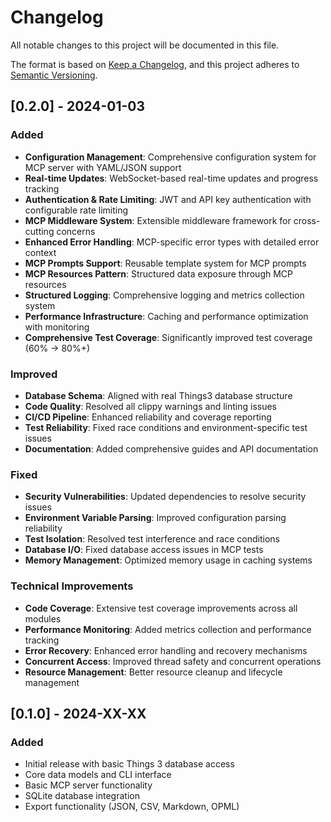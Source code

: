 # Changelog

All notable changes to this project will be documented in this file.

The format is based on [Keep a Changelog](https://keepachangelog.com/en/1.0.0/),
and this project adheres to [Semantic Versioning](https://semver.org/spec/v2.0.0.html).

## [0.2.0] - 2024-01-03

### Added
- **Configuration Management**: Comprehensive configuration system for MCP server with YAML/JSON support
- **Real-time Updates**: WebSocket-based real-time updates and progress tracking
- **Authentication & Rate Limiting**: JWT and API key authentication with configurable rate limiting
- **MCP Middleware System**: Extensible middleware framework for cross-cutting concerns
- **Enhanced Error Handling**: MCP-specific error types with detailed error context
- **MCP Prompts Support**: Reusable template system for MCP prompts
- **MCP Resources Pattern**: Structured data exposure through MCP resources
- **Structured Logging**: Comprehensive logging and metrics collection system
- **Performance Infrastructure**: Caching and performance optimization with monitoring
- **Comprehensive Test Coverage**: Significantly improved test coverage (60% → 80%+)

### Improved
- **Database Schema**: Aligned with real Things3 database structure
- **Code Quality**: Resolved all clippy warnings and linting issues
- **CI/CD Pipeline**: Enhanced reliability and coverage reporting
- **Test Reliability**: Fixed race conditions and environment-specific test issues
- **Documentation**: Added comprehensive guides and API documentation

### Fixed
- **Security Vulnerabilities**: Updated dependencies to resolve security issues
- **Environment Variable Parsing**: Improved configuration parsing reliability
- **Test Isolation**: Resolved test interference and race conditions
- **Database I/O**: Fixed database access issues in MCP tests
- **Memory Management**: Optimized memory usage in caching systems

### Technical Improvements
- **Code Coverage**: Extensive test coverage improvements across all modules
- **Performance Monitoring**: Added metrics collection and performance tracking
- **Error Recovery**: Enhanced error handling and recovery mechanisms
- **Concurrent Access**: Improved thread safety and concurrent operations
- **Resource Management**: Better resource cleanup and lifecycle management

## [0.1.0] - 2024-XX-XX

### Added
- Initial release with basic Things 3 database access
- Core data models and CLI interface
- Basic MCP server functionality
- SQLite database integration
- Export functionality (JSON, CSV, Markdown, OPML)